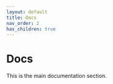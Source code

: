 ```yaml
---
layout: default
title: Docs
nav_order: 2
has_children: true
---
```


# Docs

This is the main documentation section.

